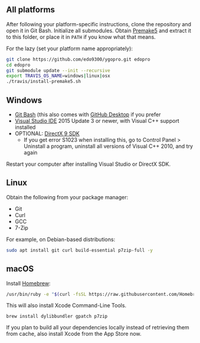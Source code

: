 ## All platforms
After following your platform-specific instructions, clone the repository and open it in Git Bash. Initialize all submodules. Obtain [Premake5](https://premake.github.io/download.html) and extract it to this folder, or place it in `PATH` if you know what that means.

For the lazy (set your platform name appropriately):
```bash
git clone https://github.com/edo9300/ygopro.git edopro
cd edopro
git submodule update --init --recursive
export TRAVIS_OS_NAME=windows|linux|osx
./travis/install-premake5.sh
```

## Windows
- [Git Bash](https://git-scm.com/download/win) (this also comes with [GitHub Desktop](https://desktop.github.com/) if you prefer
- [Visual Studio IDE](https://visualstudio.microsoft.com/vs/) 2015 Update 3 or newer, with Visual C++ support installed
- OPTIONAL: [DirectX 9 SDK](https://www.microsoft.com/en-ca/download/details.aspx?id=6812)
  - If you get error S1023 when installing this, go to Control Panel > Uninstall a program, uninstall all versions of Visual C++ 2010, and try again

Restart your computer after installing Visual Studio or DirectX SDK.

## Linux
Obtain the following from your package manager:
- Git
- Curl
- GCC
- 7-Zip

For example, on Debian-based distributions: 
```bash
sudo apt install git curl build-essential p7zip-full -y
```

## macOS
Install [Homebrew](https://brew.sh/): 
```bash
/usr/bin/ruby -e "$(curl -fsSL https://raw.githubusercontent.com/Homebrew/install/master/install)"
```
This will also install Xcode Command-Line Tools.

```
brew install dylibbundler gpatch p7zip
```

If you plan to build all your dependencies locally instead of retrieving them from cache, also install Xcode from the App Store now.